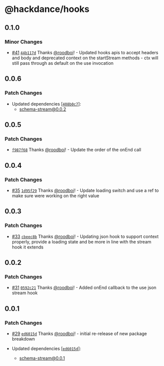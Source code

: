 # @hackdance/hooks

## 0.1.0

### Minor Changes

- [#41](https://github.com/hack-dance/agents/pull/41) [`44b117d`](https://github.com/hack-dance/agents/commit/44b117dbd270eaca14bfa295cb5bdfe06a645e51) Thanks [@roodboi](https://github.com/roodboi)! - Updated hooks apis to accept headers and body and deprecated context on the startStream methods - ctx will still pass through as default on the use invocation

## 0.0.6

### Patch Changes

- Updated dependencies [[`408b0c7`](https://github.com/hack-dance/agents/commit/408b0c746a93bdc800cbe09363995408d1df94d7)]:
  - schema-stream@0.0.2

## 0.0.5

### Patch Changes

- [`f987f68`](https://github.com/hack-dance/agents/commit/f987f680a29b95d4df2c0e3060eeca1320743a12) Thanks [@roodboi](https://github.com/roodboi)! - Update the order of the onEnd call

## 0.0.4

### Patch Changes

- [#35](https://github.com/hack-dance/agents/pull/35) [`1d95f29`](https://github.com/hack-dance/agents/commit/1d95f29a0ed209228cbbd729be6bb372a57b9c1b) Thanks [@roodboi](https://github.com/roodboi)! - Update loading switch and use a ref to make sure were working on the right value

## 0.0.3

### Patch Changes

- [#33](https://github.com/hack-dance/agents/pull/33) [`cbeec8b`](https://github.com/hack-dance/agents/commit/cbeec8bfe8ef85cae14f42d88f13d66d9f7e2795) Thanks [@roodboi](https://github.com/roodboi)! - Updating json hook to support context properly, provide a loading state and be more in line with the stream hook it extends

## 0.0.2

### Patch Changes

- [#31](https://github.com/hack-dance/agents/pull/31) [`0592c21`](https://github.com/hack-dance/agents/commit/0592c212a86586551845db8b31b5059c75ce490d) Thanks [@roodboi](https://github.com/roodboi)! - Added onEnd callback to the use json stream hook

## 0.0.1

### Patch Changes

- [#29](https://github.com/hack-dance/agents/pull/29) [`ed6015d`](https://github.com/hack-dance/agents/commit/ed6015d732b690f960045bdb500be7924f4d59ff) Thanks [@roodboi](https://github.com/roodboi)! - initial re-release of new package breakdown

- Updated dependencies [[`ed6015d`](https://github.com/hack-dance/agents/commit/ed6015d732b690f960045bdb500be7924f4d59ff)]:
  - schema-stream@0.0.1

